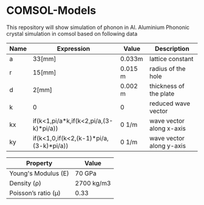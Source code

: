 # COMSOL-Models
This repository will show simulation of phonon in Al. Aluminium Phononic crystal simulation in comsol based on following data


|Name | Expression | Value | Description|
| --- | -----------|-------|------------|
| a   |  33[mm]    | 0.033m | lattice constant|
| r   |  15[mm]    |0.015 m |radius of the hole|
|d    | 2[mm]      | 0.002 m| thickness of the plate|
| k   |  0         |   0     |reduced wave vector   |
| kx  | if(k<1,pi/a*k,if(k<2,pi/a,(3-k)*pi/a))| 0 1/m |wave vector along x-axis|
|ky   |if(k<1,0,if(k<2,(k-1)*pi/a,(3-k)*pi/a))  |0 1/m |wave vector along y-axis|



|Property | Value |
|---------|-------|
|Young's Modulus (E)|70 GPa|
|Density (ρ) |2700 kg/m3|
|Poisson’s ratio (µ)|0.33|











